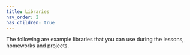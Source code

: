 ```yaml
---
title: Libraries
nav_order: 2
has_children: true
---
```


The following are example libraries that you can use during the lessons, homeworks and projects.
